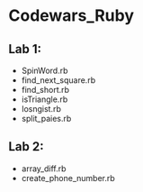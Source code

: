 # Codewars_Ruby
## Lab 1:
- SpinWord.rb
- find_next_square.rb
- find_short.rb
- isTriangle.rb
- losngist.rb
- split_paies.rb


## Lab 2:
- array_diff.rb
- create_phone_number.rb
